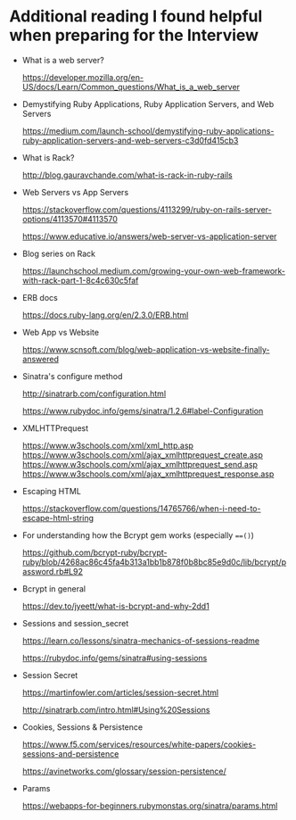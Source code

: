 # Additional reading I found helpful when preparing for the Interview

- What is a web server?

  https://developer.mozilla.org/en-US/docs/Learn/Common_questions/What_is_a_web_server

- Demystifying Ruby Applications, Ruby Application Servers, and Web Servers

  https://medium.com/launch-school/demystifying-ruby-applications-ruby-application-servers-and-web-servers-c3d0fd415cb3

- What is Rack?

  http://blog.gauravchande.com/what-is-rack-in-ruby-rails

- Web Servers vs App Servers

  https://stackoverflow.com/questions/4113299/ruby-on-rails-server-options/4113570#4113570

  https://www.educative.io/answers/web-server-vs-application-server

- Blog series on Rack

  https://launchschool.medium.com/growing-your-own-web-framework-with-rack-part-1-8c4c630c5faf

- ERB docs

  https://docs.ruby-lang.org/en/2.3.0/ERB.html

- Web App vs Website

  https://www.scnsoft.com/blog/web-application-vs-website-finally-answered

- Sinatra's configure method

  http://sinatrarb.com/configuration.html

  https://www.rubydoc.info/gems/sinatra/1.2.6#label-Configuration

- XMLHTTPrequest

  https://www.w3schools.com/xml/xml_http.asp
  https://www.w3schools.com/xml/ajax_xmlhttprequest_create.asp
  https://www.w3schools.com/xml/ajax_xmlhttprequest_send.asp
  https://www.w3schools.com/xml/ajax_xmlhttprequest_response.asp

- Escaping HTML

  https://stackoverflow.com/questions/14765766/when-i-need-to-escape-html-string

- For understanding how the Bcrypt gem works (especially `==()`)

  https://github.com/bcrypt-ruby/bcrypt-ruby/blob/4268ac86c45fa4b313a1bb1b878f0b8bc85e9d0c/lib/bcrypt/password.rb#L92

- Bcrypt in general

  https://dev.to/jyeett/what-is-bcrypt-and-why-2dd1

- Sessions and session_secret

  https://learn.co/lessons/sinatra-mechanics-of-sessions-readme

  https://rubydoc.info/gems/sinatra#using-sessions

- Session Secret

  https://martinfowler.com/articles/session-secret.html

  http://sinatrarb.com/intro.html#Using%20Sessions

- Cookies, Sessions & Persistence

  https://www.f5.com/services/resources/white-papers/cookies-sessions-and-persistence

  https://avinetworks.com/glossary/session-persistence/

- Params

  https://webapps-for-beginners.rubymonstas.org/sinatra/params.html
